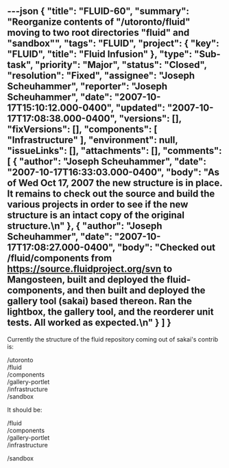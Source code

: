 ---json
{
  "title": "FLUID-60",
  "summary": "Reorganize contents of \"/utoronto/fluid\" moving to two root directories \"fluid\" and \"sandbox\"",
  "tags": "FLUID",
  "project": {
    "key": "FLUID",
    "title": "Fluid Infusion"
  },
  "type": "Sub-task",
  "priority": "Major",
  "status": "Closed",
  "resolution": "Fixed",
  "assignee": "Joseph Scheuhammer",
  "reporter": "Joseph Scheuhammer",
  "date": "2007-10-17T15:10:12.000-0400",
  "updated": "2007-10-17T17:08:38.000-0400",
  "versions": [],
  "fixVersions": [],
  "components": [
    "Infrastructure"
  ],
  "environment": null,
  "issueLinks": [],
  "attachments": [],
  "comments": [
    {
      "author": "Joseph Scheuhammer",
      "date": "2007-10-17T16:33:03.000-0400",
      "body": "As of Wed Oct 17, 2007 the new structure is in place.  It remains to check out the source and build the various projects in order to see if the new structure is an intact copy of the original structure.\n"
    },
    {
      "author": "Joseph Scheuhammer",
      "date": "2007-10-17T17:08:27.000-0400",
      "body": "Checked out /fluid/components from <https://source.fluidproject.org/svn> to Mangosteen, built and deployed the fluid-components, and then built and deployed the gallery tool (sakai) based thereon.  Ran the lightbox, the gallery tool, and the reorderer unit tests.  All worked as expected.\n"
    }
  ]
}
---
Currently the structure of the fluid repository coming out of sakai's contrib is:

/utoronto\
/fluid\
/components\
/gallery-portlet\
/infrastructure\
/sandbox

It should be:

/fluid\
/components\
/gallery-portlet\
/infrastructure

/sandbox

        